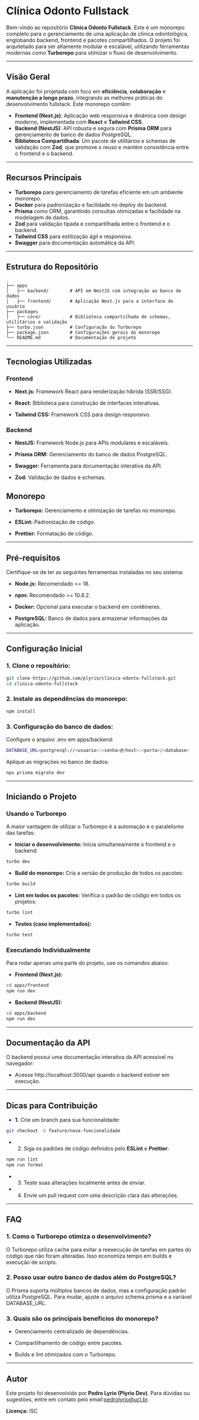 # Clínica Odonto Fullstack

Bem-vindo ao repositório **Clínica Odonto Fullstack**. Este é um monorepo completo para o gerenciamento de uma aplicação de clínica odontológica, englobando backend, frontend e pacotes compartilhados. O projeto foi arquitetado para ser altamente modular e escalável, utilizando ferramentas modernas como **Turborepo** para otimizar o fluxo de desenvolvimento.

---

## Visão Geral

A aplicação foi projetada com foco em **eficiência**, **colaboração** e **manutenção a longo prazo**, integrando as melhores práticas do desenvolvimento fullstack. Este monorepo contém:

- **Frontend (Next.js)**: Aplicação web responsiva e dinâmica com design moderno, implementada com **React** e **Tailwind CSS**.
- **Backend (NestJS)**: API robusta e segura com **Prisma ORM** para gerenciamento de banco de dados PostgreSQL.
- **Biblioteca Compartilhada**: Um pacote de utilitários e schemas de validação com **Zod**, que promove o reuso e mantém consistência entre o frontend e o backend.

---

## Recursos Principais

- **Turborepo** para gerenciamento de tarefas eficiente em um ambiente monorepo.
- **Docker** para padronização e facilidade no deploy do backend.
- **Prisma** como ORM, garantindo consultas otimizadas e facilidade na modelagem de dados.
- **Zod** para validação tipada e compartilhada entre o frontend e o backend.
- **Tailwind CSS** para estilização ágil e responsiva.
- **Swagger** para documentação automática da API.

---

## Estrutura do Repositório

```plaintext
.
├── apps
│   ├── backend/        # API em NestJS com integração ao banco de dados
│   ├── frontend/       # Aplicação Next.js para a interface do usuário
├── packages
│   ├── core/           # Biblioteca compartilhada de schemas, utilitários e validação
├── turbo.json          # Configuração do Turborepo
├── package.json        # Configurações gerais do monorepo
└── README.md           # Documentação do projeto
```
---

## Tecnologias Utilizadas

### Frontend

- **Next.js:** Framework React para renderização híbrida (SSR/SSG).

- **React:** Biblioteca para construção de interfaces interativas.

- **Tailwind CSS:** Framework CSS para design responsivo.

### Backend

- **NestJS:** Framework Node.js para APIs modulares e escaláveis.

- **Prisma ORM:** Gerenciamento do banco de dados PostgreSQL.

- **Swagger:** Ferramenta para documentação interativa da API.

- **Zod:** Validação de dados e schemas.

## Monorepo

- **Turborepo:** Gerenciamento e otimização de tarefas no monorepo.

- **ESLint:** Padronização de código.

- **Prettier:** Formatação de código.

---

## Pré-requisitos

Certifique-se de ter as seguintes ferramentas instaladas no seu sistema:

- **Node.js:** Recomendado >= 18.

- **npm:** Recomendado >= 10.8.2.

- **Docker:** Opcional para executar o backend em contêineres.

- **PostgreSQL:** Banco de dados para armazenar informações da aplicação.

---

## Configuração Inicial

### 1. Clone o repositório:
```bash
git clone https://github.com/plyrio/clinica-odonto-fullstack.git
cd clinica-odonto-fullstack
```

### 2. Instale as dependências do monorepo:
```bash
npm install
```

### 3. Configuração do banco de dados:

Configure o arquivo .env em apps/backend:
```bash
DATABASE_URL=postgresql://<usuario>:<senha>@<host>:<porta>/<database>
```
Aplique as migrações no banco de dados:
```bash
npx prisma migrate dev
```

---

## Iniciando o Projeto

### Usando o Turborepo

A maior vantagem de utilizar o Turborepo é a automação e o paralelismo das tarefas:

- **Iniciar o desenvolvimento:**
Inicia simultaneamente o frontend e o backend:
```bash
turbo dev
```
- **Build do monorepo:**
Cria a versão de produção de todos os pacotes:
```bash
turbo build
```
- **Lint em todos os pacotes:**
Verifica o padrão de código em todos os projetos:
```bash
turbo lint
```
- **Testes (caso implementados):**
```bash
turbo test
```

### Executando Individualmente

Para rodar apenas uma parte do projeto, use os comandos abaixo:

- **Frontend (Next.js):**
```bash
cd apps/frontend
npm run dev
```
- **Backend (NestJS):**
```bash
cd apps/backend
npm run dev
```

---

## Documentação da API

O backend possui uma documentação interativa da API acessível no navegador:

- Acesse http://localhost:3000/api quando o backend estiver em execução.

---

## Dicas para Contribuição

- **1.** Crie um branch para sua funcionalidade:
```bash
git checkout -b feature/nova-funcionalidade
```

- 2. Siga os padrões de código definidos pelo **ESLint** e **Prettier**:
```bash
npm run lint
npm run format
```

- 3. Teste suas alterações localmente antes de enviar.

- 4. Envie um pull request com uma descrição clara das alterações.

---

## FAQ

### 1. Como o Turborepo otimiza o desenvolvimento?

O Turborepo utiliza cache para evitar a reexecução de tarefas em partes do código que não foram alteradas. Isso economiza tempo em builds e execução de scripts.

### 2. Posso usar outro banco de dados além do PostgreSQL?

O Prisma suporta múltiplos bancos de dados, mas a configuração padrão utiliza PostgreSQL. Para mudar, ajuste o arquivo schema.prisma e a variável DATABASE_URL.

### 3. Quais são os principais benefícios do monorepo?

- Gerenciamento centralizado de dependências.

- Compartilhamento de código entre pacotes.

- Builds e lint otimizados com o Turborepo.



---

## Autor

Este projeto foi desenvolvido por **Pedro Lyrio (Plyrio Dev)**.
Para dúvidas ou sugestões, entre em contato pelo email:[pedrolyrio@ucl.br](pedrolyrio@ucl.br).

**Licença:** ISC



